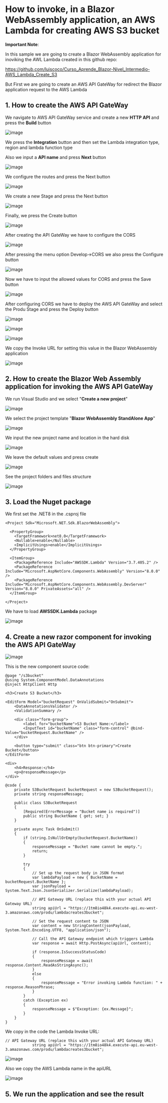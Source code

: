 # How to invoke, in a Blazor WebAssembly application, an AWS Lambda for creating AWS S3 bucket

**Important Note**:

In this sample we are going to create a Blazor WebAssembly application for inoviking the AWL Lambda created in this github repo:

https://github.com/luiscoco/Curso_Aprende_Blazor-Nivel_Intermedio-AWS_Lambda_Create_S3

But First we are going to create an AWS API GateWay for redirect the Blazor application request to the AWS Lambda

## 1. How to create the AWS API GateWay

We navigate to AWS API GateWay service and create a new **HTTP API** and press the **Build** button

![image](https://github.com/user-attachments/assets/d599ff26-7c73-4f44-b109-144f8b18e1eb)

We press the **Integration** button and then set the Lambda integration type, region and lambda function type

Also we input a **API name** and press **Next** button

![image](https://github.com/user-attachments/assets/06c10bb2-d1d4-4536-8aa6-dcdaa01ddb77)

We configure the routes and press the Next button

![image](https://github.com/user-attachments/assets/77863706-1583-4c4e-af73-a65e0a18f904)

We create a new Stage and press the Next button

![image](https://github.com/user-attachments/assets/7ade4ba8-f276-44fd-a1c6-11b1a1122e26)

Finally, we press the Create button

![image](https://github.com/user-attachments/assets/b38ac881-ffca-4012-943f-7597205a3772)

After creating the API GateWay we have to configure the CORS

![image](https://github.com/user-attachments/assets/b4fd8959-a789-4235-875e-98e34515a59c)

After pressing the menu option Develop->CORS we also press the Configure button

![image](https://github.com/user-attachments/assets/44ab8e50-0a8a-41c5-a031-ac071b4cd5b7)

Now we have to input the allowed values for CORS and press the Save button

![image](https://github.com/user-attachments/assets/2d225195-31a9-4ec3-bc96-ac68235eafb8)

After configuring CORS we have to deploy the AWS API GateWay and select the Produ Stage and press the Deploy button

![image](https://github.com/user-attachments/assets/f9cacd54-e594-4318-8d8e-b60fc80db056)

![image](https://github.com/user-attachments/assets/bb7e8612-029e-4bd2-b6a6-ffe0de94cc6f)

![image](https://github.com/user-attachments/assets/a05f4808-23c5-4089-a749-6f5eb8c0f01f)

We copy the Invoke URL for setting this value in the Blazor WebAssembly application

![image](https://github.com/user-attachments/assets/8aea34d6-c42e-4299-84e8-cbe47d924f89)

## 2. How to create the Blazor Web Assembly application for invoking the AWS API GateWay

We run Visual Studio and we select "**Create a new project**"

![image](https://github.com/user-attachments/assets/a942c8fa-f830-4ca4-bb9b-411241f6eef7)

We select the project template "**Blazor WebAssembly StandAlone App**"

![image](https://github.com/user-attachments/assets/571545da-bec6-47b9-ac28-6844d13589f6)

We input the new project name and location in the hard disk 

![image](https://github.com/user-attachments/assets/3b8a2e24-a699-4b05-b96b-6fd262c2fc3d)

We leave the default values and press create

![image](https://github.com/user-attachments/assets/44a92252-fc48-43a0-90d5-085353b51522)

See the project folders and files structure

![image](https://github.com/user-attachments/assets/81c3464d-16d9-4dea-90af-7073887b0e6a)

## 3. Load the Nuget package

We first set the .NET8 in the .csproj file

```csproj
<Project Sdk="Microsoft.NET.Sdk.BlazorWebAssembly">

  <PropertyGroup>
    <TargetFramework>net8.0</TargetFramework>
    <Nullable>enable</Nullable>
    <ImplicitUsings>enable</ImplicitUsings>
  </PropertyGroup>

  <ItemGroup>
    <PackageReference Include="AWSSDK.Lambda" Version="3.7.405.2" />
    <PackageReference Include="Microsoft.AspNetCore.Components.WebAssembly" Version="8.0.0" />
    <PackageReference Include="Microsoft.AspNetCore.Components.WebAssembly.DevServer" Version="8.0.0" PrivateAssets="all" />
  </ItemGroup>

</Project>
```

We have to load **AWSSDK.Lambda** package

![image](https://github.com/user-attachments/assets/d212f13f-2e33-40ba-ad0a-da29084175fc)

## 4. Create a new razor component for invoking the AWS API GateWay

![image](https://github.com/user-attachments/assets/3920f162-25e5-4b9f-bc59-86f42e2567a6)

This is the new component source code:

```razor
@page "/s3bucket"
@using System.ComponentModel.DataAnnotations
@inject HttpClient Http

<h3>Create S3 Bucket</h3>

<EditForm Model="bucketRequest" OnValidSubmit="OnSubmit">
    <DataAnnotationsValidator />
    <ValidationSummary />

    <div class="form-group">
        <label for="bucketName">S3 Bucket Name:</label>
        <InputText id="bucketName" class="form-control" @bind-Value="bucketRequest.BucketName" />
    </div>

    <button type="submit" class="btn btn-primary">Create Bucket</button>
</EditForm>

<div>
    <h4>Response:</h4>
    <p>@responseMessage</p>
</div>

@code {
    private S3BucketRequest bucketRequest = new S3BucketRequest();
    private string responseMessage;

    public class S3BucketRequest
    {
        [Required(ErrorMessage = "Bucket name is required")]
        public string BucketName { get; set; }
    }

    private async Task OnSubmit()
    {
        if (string.IsNullOrEmpty(bucketRequest.BucketName))
        {
            responseMessage = "Bucket name cannot be empty.";
            return;
        }

        try
        {
            // Set up the request body in JSON format
            var lambdaPayload = new { BucketName = bucketRequest.BucketName };
            var jsonPayload = System.Text.Json.JsonSerializer.Serialize(lambdaPayload);

            // API Gateway URL (replace this with your actual API Gateway URL)
            string apiUrl = "https://1tm8io48k4.execute-api.eu-west-3.amazonaws.com/produ/lambdacreates3bucket";

            // Set the request content to JSON
            var content = new StringContent(jsonPayload, System.Text.Encoding.UTF8, "application/json");

            // Call the API Gateway endpoint which triggers Lambda
            var response = await Http.PostAsync(apiUrl, content);

            if (response.IsSuccessStatusCode)
            {
                responseMessage = await response.Content.ReadAsStringAsync();
            }
            else
            {
                responseMessage = "Error invoking Lambda function: " + response.ReasonPhrase;
            }
        }
        catch (Exception ex)
        {
            responseMessage = $"Exception: {ex.Message}";
        }
    }
}
```

We copy in the code the Lambda Invoke URL:

```
// API Gateway URL (replace this with your actual API Gateway URL)
            string apiUrl = "https://1tm8io48k4.execute-api.eu-west-3.amazonaws.com/produ/lambdacreates3bucket";
```

![image](https://github.com/user-attachments/assets/42bbb106-8167-4aa6-8f6d-7edf2261a882)

Also we copy the AWS Lambda name in the apiURL

![image](https://github.com/user-attachments/assets/675cddf3-0be4-47c6-8804-e70b788cafe9)

## 5. We run the application and see the result



